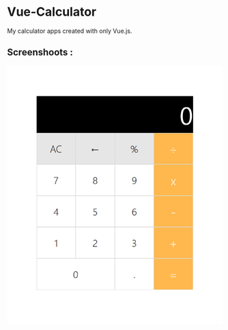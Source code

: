 # Vue-Calculator
My calculator apps created with only Vue.js.

## Screenshoots :
![Attacking Screenshoots](screenshoots/1.png)
